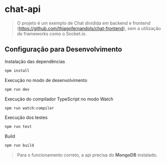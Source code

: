 # chat-api
> O projeto é um exemplo de Chat dividida em backend e frontend (https://github.com/thiagofernandols/chat-frontend), sem a utilização de frameworks como o Socket.io.

## Configuração para Desenvolvimento
Instalação das dependências
```sh
npm install
```
Execução no modo de desenvolvimento
```sh
npm run dev
```
Execução do compilador TypeScript no modo Watch
```sh
npm run watch:compiler
```
Execução dos testes
```sh
npm run test
```
Build
```sh
npm run build
```

> Para o funcionamento correto, a api precisa do **MongoDB** instalado.
